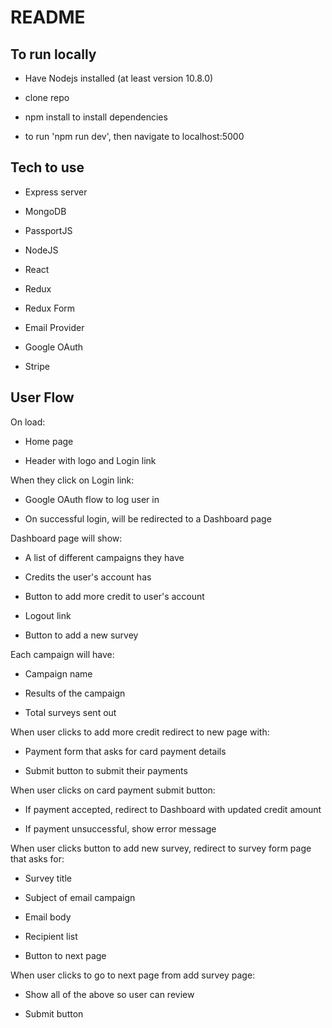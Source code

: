 README
======

To run locally
--------------

- Have Nodejs installed (at least version 10.8.0)

- clone repo

- npm install to install dependencies

- to run 'npm run dev', then navigate to localhost:5000


Tech to use
-----------

- Express server

- MongoDB

- PassportJS

- NodeJS

- React

- Redux

- Redux Form

- Email Provider

- Google OAuth

- Stripe


User Flow
---------

On load:

- Home page

- Header with logo and Login link


When they click on Login link:

- Google OAuth flow to log user in

- On successful login, will be redirected to a Dashboard page


Dashboard page will show:

- A list of different campaigns they have

- Credits the user's account has

- Button to add more credit to user's account

- Logout link

- Button to add a new survey


Each campaign will have:

- Campaign name

- Results of the campaign

- Total surveys sent out


When user clicks to add more credit redirect to new page with:

- Payment form that asks for card payment details

- Submit button to submit their payments


When user clicks on card payment submit button:

- If payment accepted, redirect to Dashboard with updated credit amount

- If payment unsuccessful, show error message


When user clicks button to add new survey, redirect to survey form page that asks for:

- Survey title

- Subject of email campaign

- Email body

- Recipient list

- Button to next page


When user clicks to go to next page from add survey page:

- Show all of the above so user can review

- Submit button









